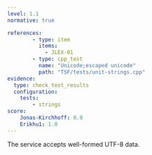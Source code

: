 ```yaml
---
level: 1.1
normative: true

references:
        - type: item
          items:
            - JLEX-01
        - type: cpp_test
          name: "Unicode;escaped unicode"
          path: "TSF/tests/unit-strings.cpp"
evidence:
  type: check_test_results
  configuration:
    tests: 
        - strings
score:
    Jonas-Kirchhoff: 0.9
    Erikhu1: 1.0
---
```


The service accepts well-formed UTF-8 data.